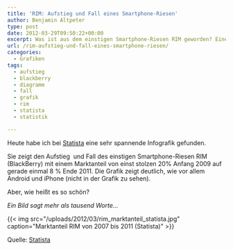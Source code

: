 ```yaml
---
title: 'RIM: Aufstieg und Fall eines Smartphone-Riesen'
author: Benjamin Altpeter
type: post
date: 2012-03-29T09:50:22+00:00
excerpt: Was ist aus dem einstigen Smartphone-Riesen RIM geworden? Eine Grafik illustriert Aufstieg und Fall
url: /rim-aufstieg-und-fall-eines-smartphone-riesen/
categories:
  - Grafiken
tags:
  - aufstieg
  - blackberry
  - diagramm
  - fall
  - grafik
  - rim
  - statista
  - statistik

---
```

Heute habe ich bei <a title="Statista Infografik" href="http://de.statista.com/statistik/daten/studie/12739/umfrage/weltweit-verkaufte-rim-smartphones-seit-dem-1-quartal-2007/" target="_blank">Statista</a> eine sehr spannende Infografik gefunden.

Sie zeigt den Aufstieg  und Fall des einstigen Smartphone-Riesen RIM (BlackBerry) mit einem Marktanteil von einst stolzen 20% Anfang 2009 auf gerade einmal 8 % Ende 2011. Die Grafik zeigt deutlich, wie vor allem Android und iPhone (nicht in der Grafik zu sehen).

Aber, wie heißt es so schön?

_Ein Bild sagt mehr als tausend Worte&#8230;_

{{< img src="/uploads/2012/03/rim_marktanteil_statista.jpg" caption="Marktanteil RIM von 2007 bis 2011 (Statista)" >}}

Quelle: <a title="Statista" href="http://de.statista.com/statistik/daten/studie/12739/umfrage/weltweit-verkaufte-rim-smartphones-seit-dem-1-quartal-2007/" target="_blank">Statista</a>
